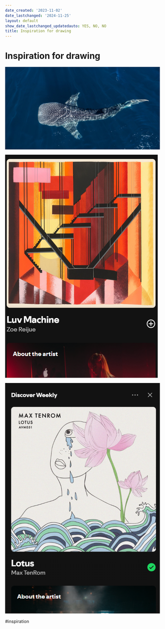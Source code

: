 ```yaml
---
date_created: '2023-11-02'
date_lastchanged: '2024-11-25'
layout: default
show_date_lastchanged_updatedauto: YES, NO, NO
title: Inspiration for drawing
---
```

# Inspiration for drawing
 ![](media/Pasted%20image%2020250109152135.png)

![](media/Pasted%20image%2020250128125727.png)

![](media/Pasted%20image%2020250128130817.png)

#inspiration 